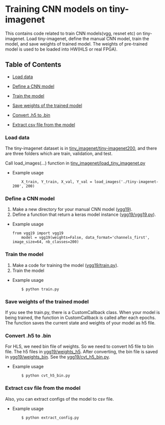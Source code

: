 Training CNN models on tiny-imagenet
===

This contains code related to train CNN models(vgg, resnet etc) on tiny-imagenet.
Load tiny-imagenet, define the manual CNN model, train the model, and save weights of trained model.
The weights of pre-trained model is used to be loaded into HW(HLS or real FPGA).


<a name="toc"></a>
## Table of Contents

* [Load data](#load)

* [Define a CNN model](#define)

* [Train the model](#train)

* [Save weights of the trained model](#save)

* [Convert .h5 to .bin](#convert)

* [Extract csv file from the model](#extract)

<a name="load"></a>
### Load data
The tiny-imagenet dataset is in [tiny_imagenet/tiny-imagenet200](tiny_imagenet/tiny-imagenet200), and there are three folders which are train, validation, and test.

Call load_images(...) function in [tiny_imagenet/load_tiny_imagenet.py](tiny_imagenet/load_tiny_imagenet.py)
- Example usage
    ```
        X_train, Y_train, X_val, Y_val = load_images('./tiny-imagenet-200', 200)
    ```
    
 
<a name="define"></a>
### Define a CNN model
1. Make a new directory for your manual CNN model ([vgg19](vgg19)).
2. Define a function that return a keras model instance ([vgg19/vgg19.py](vgg19/vgg19.py)).
- Example usage
    ```
    from vgg19 import vgg19
        model = vgg19(weights=False, data_format='channels_first', image_size=64, nb_classes=200)
    ```


<a name="train"></a>
### Train the model
1. Make a code for training the model ([vgg19/train.py](vgg19/train.py)).
2. Train the model
- Example usage
    ```
        $ python train.py
    ```


<a name="save"></a>
### Save weights of the trained model
If you see the train.py, there is a CustomCallback class.
When your model is being trained, the function in CustomCallback is called after each epochs.
The function saves the current state and weights of your model as h5 file.


<a name="convert"></a>
### Convert .h5 to .bin
For HLS, we need bin file of weights. So we need to convert h5 file to bin file.
The h5 files in [vgg19/weights_h5](vgg19/weights_h5). After converting, the bin file is saved in [vgg19/weights_bin](vgg19/weights_bin).
See the [vgg19/cvt_h5_bin.py](vgg19/cvt_h5_bin.py).
- Example usage
    ```
        $ python cvt_h5_bin.py
    ```


<a name="extract"></a>
### Extract csv file from the model
Also, you can extract configs of the model to csv file.
- Example usage
    ```
        $ python extract_config.py
    ```
